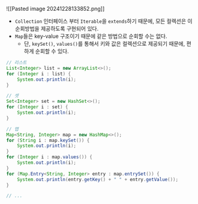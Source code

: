 ![[Pasted image 20241228133852.png]]
- `Collection` 인터페이스 부터 `Iterable`을 `extends`하기 때문에, 모든 컬렉션은 이 순회방법을 제공하도록 구현되어 있다.
- `Map`들은 key-value 구조이기 때문에 같은 방법으로 순회할 수는 없다.
	- 단, `keySet()`, `values()`를 통해서 키와 값은 컬렉션으로 제공되기 때문에, 편하게 순회할 수 있다.
```java
// 리스트
List<Integer> list = new ArrayList<>();  
for (Integer i : list) {  
    System.out.println(i);  
}  

// 셋
Set<Integer> set = new HashSet<>();  
for (Integer i : set) {  
    System.out.println(i);  
}  

// 맵
Map<String, Integer> map = new HashMap<>();  
for (String i : map.keySet()) {  
    System.out.println(i);  
}  
for (Integer i : map.values()) {  
    System.out.println(i);  
}  
for (Map.Entry<String, Integer> entry : map.entrySet()) {  
    System.out.println(entry.getKey() + " " + entry.getValue());  
}

// ...
```